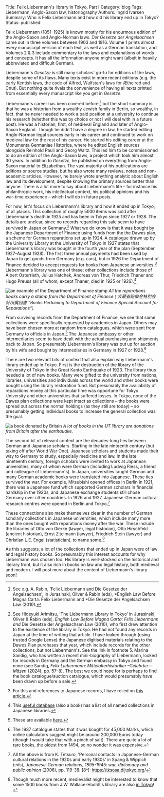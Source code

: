 Title: Felix Liebermann's library in Tokyo, Part I
Category: blog
Tags: Liebermann, Anglo-Saxon law, historiography
Authors: Ingrid Ivarsen
Summary: Who is Felix Liebermann and how did his library end up in Tokyo?
Status: published 



Felix Liebermann (1851–1925) is known mostly for his enourmous edition of the Anglo-Saxon and Anglo-Norman laws. *Der Gesetze der Angelsachsen* came out in three volumes between 1903 and 1916. Volume 1 prints almost every manuscript version of each text, as well as a German translation, and Volumes 2 & 3 include commentary to the laws and explanations of words and concepts. It has all the information anyone might want (albeit in heavily abbreviated and difficult German).

Liebermann's *Gesetze* is still many scholars' go-to for editions of the laws, despite some of its flaws. Many texts exist in more recent editions (e.g. the early Kentish laws, the code of Alfred, Wulfstan's laws for Æthelred and Cnut). But nothing quite rivals the convenience of having all texts printed from essentially every manuscript like you get in *Gesetze*. 

Liebermann's career has been covered before,[^1] but the short summary is that he was a historian from a wealthy Jewish family in Berlin, so wealthy, in fact, that he never needed to work a paid position at a university to continue his research (whether this was by choice or not I will deal with in a future post). He was a historian, first, of medieval England and later of Anglo-Saxon England. Though he didn't have a degree in law, he started editing Anglo-Norman legal sources early in his career and continued to work on medieval law for the rest of his career. He started his editing career at the Monumenta Germaniae Historica, where he edited English sources alongside Reinhold Pauli and Georg Waitz. This led him to be commissioned to do an edition of the Anglo-Saxon laws, a project which took him almost 30 years. In addition to *Gesetze*, he published on everything from Anglo-Saxon material to Elizabethan. The vast majority of his publications are editions or source studies, but he also wrote many reviews, notes and non-academic articles. However, he barely wrote anything analytic about English law and its development, despite knowing the primary sources better than anyone. There is a lot more to say about Liebermann's life – for instance his philanthropic work, his intellectual context, his political opinions and his war-time experience – which I will do in future posts.

[^1]: See e.g. A. Rabin, 'Felix Liebermann and Die Gesetze der Angelsachsen', in Jurasinski, Oliver & Rabin (eds), *English Law Before Magna Carta: Felix Liebermann and *Die Gesetze der Angelsachsen Law (2010).

For now, let's focus on Liebermann's library and how it ended up in Tokyo, of all places. This collection of roughly 5000 items was sold after Liebermann's death in 1925 and has been in Tokyo since 1927 or 1928. The details are unclear, since no records regarding this sale seem to have survived in Japan or Germany.[^2] What we do know is that it was bought by the Japanese Department of Finance using funds from the the Dawes plan, a  scheme for German reparations set up in 1924. A catalogue drawn up by the University Library at the University of Tokyo in 1927 states that Liebermann's library was bought in the fourth year of the plan (September 1927–August 1928). The first three annual payments had been used by Japan to get goods from Germany (e.g. cars), but in 1926 the Department of Finance decided to accept requests for books from Japanese universities.[^3] Liebermann's library was one of these; other collections include those of Albert Osterrieth, Julius Hatchek, Andreas von Thur, Friedrich Thaner and Hugo Preuss (all of whom, except Thaner, died in 1925 or 1926).[^4]

 ![an example of the Department of Finance stamp]({static}/images/finminstamp.png)
*All the reparations books carry a stamp from the Department of Finance ( 大蔵省賠償金特別会計所属図書 “Books Pertaining to Department of Finance Special Account for Reparations”).*

[^2]: See Hideyuki Arimitsu, 'The Liebermann Library in Tokyo' in Jurasinski, Oliver & Rabin (eds), *English Law Before Magna Carta: Felix Liebermann and* Die Gesetze der Angelsachsen Law (2010), who first drew attention to the existence of the library in Tokyo. He had not found any records in Japan at the time of writing that article. I have looked through (using trusted Google Lense) the Japanese digitised materials relating to the Dawes Plan purchases that year, which include records for the other collections, but not Liebermann's. See the link in footnote 5. Marina Sandig, who has written a recent mini-biography of Liebermann, looked for records in Germany and the German embassy in Tokyo and found none (see Sandig, *Felix Liebermann: Mittelalterhistoriker –Gelehrter – Mäzen* (2024), pp. 57–8). The best we could hope for is perhaps to find the book catalogue/auction catalogue, which would presumably have been drawn up before a sale. 

[^3]:For this and references to Japanese records, I have relied on [this article.](https://u-parl.lib.u-tokyo.ac.jp/english/column87)

[^4]: This [useful database](https://tksosa.dijtokyo.org/) (also a book) has a list of all named collections in Japanese libraries. 



From surviving records from the Department of Finance, we see that some collections were specifically requested by academics in Japan. Others may have been chosen more at random from catalogues, which were sent from Germany to officials in Japan.[^5] The Japanese embassy or other intermediaries seem to have dealt with the actual purchasing and shipments back to Japan. So presumably Liebermann's library was put up for auction by his wife and bought by intermediaries in Germany in 1927 or 1928.[^6] 

[^5]: These are available [here](https://www.jacar.archives.go.jp/aj/meta/listPhoto?LANG=default&REFCODE=B04013921700&BID=F2006092116133705040&ID=&NO=1&TYPE=PDF&DL_TYPE=pdf). 
[^6]: The 1937 catalogue states that it was bought for 45,000 Marks, which online calculators suggest might be around 200,000 Euros today (though I would take that with a pinch of salt). There are quite a lot of rare books, the oldest from 1494, so no wonder it was expensive. 

There are two relevant bits of context that also explain why Liebermann's library ended up in Tokyo. First is the destruction of the library of the University of Tokyo in the Great Kanto Earthquake of 1923. The library thus needed a lot of new books. Many were gifted to the university from nations, libraries, universities and individuals across the world and other books were bought using the library restoration fund. But presumably the availability of reparations money at this particular time was opportune for Tokyo University and other universities that suffered losses. In Tokyo, none of the Dawes plan collections were kept intact as collections – the books were spread out across the normal holdings (as they still are today) – so presumably getting individual books to increase the general collection was the goal.

![a book donated by Britain]({static}/images/britishdonation.png)
*A lot of books in the UT library are donations from Britain after the earthquake.*

The second bit of relevant context are the decades-long ties between German and Japanese scholars. Starting in the late ninteenth century (but taking off after World War One), Japanese scholars and students made their way to Germany to study, especially medicine and law. In the late nineteenth century, foreign scholars were invited to work at Japanese universities, many of whom were German (including Ludwig Riess, a friend and colleague of Liebermann's). In Japan, universities taught German and many German academic books were translated into Japanese. These ties survived the war. For example, Mitsubishi opened offices in Berlin in 1921, there was a Japanese fund which supported German scholars in financial hardship in the 1920s, and Japanese exchange students still chose Germany over other countries. In 1926 and 1927, Japanese-German cultural research centres were opened in Berlin and Tokyo.[^7] 

[^7]: All the above is from K. Tetsuro, 'Personal contacts in Japanese-German cultural relations in the 1920s and early 1930s' in Spang & Wippich (eds), *Japanese-German relations, 1895-1945: war, diplomacy and public opinion* (2006), pp. 119-38.
[8^]: https://tksosa.dijtokyo.org/

These connections also make themselves clear in the number of German scholarly collections in Japanese universities, which include many more than the ones bought with reparations money after the war. These include the libraries of Otto von Gierke (lawyer, legal historian), Otto Hirschfeld (ancient historian), Ernst Zitelmann (lawyer), Friedrich Stein (lawyer) and Christian L.E. Engel (statistician), to name some.[^8] 

 [^8]: Though much more recent, medievalist might be interested to know that some 1500 books from J.W. Wallace-Hadrill's library are also [in Tokyo](https://tksosa.dijtokyo.org/?page=collection_detail.php&p_id=269)!

As this suggests, a lot of the collections that ended up in Japan were of law and legal history books. So presumably this interest accounts for why Liebermann was chosen too. His library is well-stocked on the historical and literary front, but it also rich in books on law and legal history, both medieval and modern. I will post more about the content of Liebermann's library soon!










 